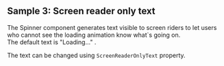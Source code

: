 ## Sample 3: Screen reader only text

The Spinner component generates text visible to screen riders to let users who cannot see the loading animation know what`s going on.  
The default text is "Loading..." .

The text can be changed using `ScreenReaderOnlyText` property.